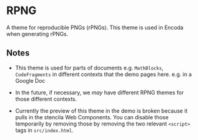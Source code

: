 # RPNG

A theme for reproducible PNGs (rPNGs). This theme is used in Encoda when generating rPNGs.

## Notes

- This theme is used for parts of documents e.g. `MathBlocks`, `CodeFragments` in different contexts that the demo pages here. e.g. in a Google Doc

- In the future, if necessary, we _may_ have different RPNG themes for those different contexts.

- Currently the preview of this theme in the demo is broken because it pulls in the stencila Web Components. You can disable those temporarily by removing those by removing the two relevant `<script>` tags in `src/index.html`.

